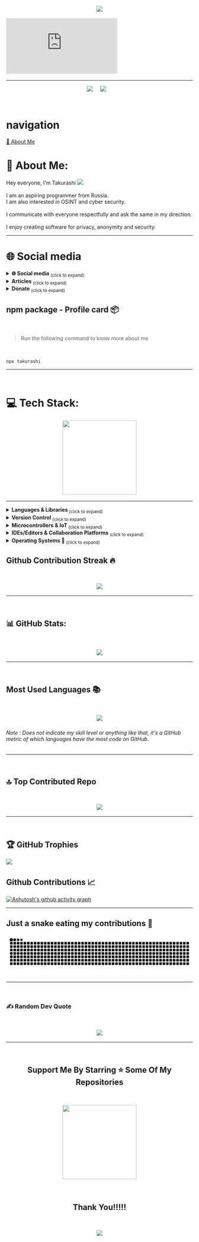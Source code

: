 <p align="center">
  <img src="https://capsule-render.vercel.app/api?type=waving&color=gradient&height=90"/>
</p>

[![GitHub ReadMe Header](https://github.com/Takurashi/Takurashi/blob/main/animated-banner_github/index.html)](https://github.com/Takurashi/Takurashi/animated-banner_github)

---
<p align='center'>
<img src="https://komarev.com/ghpvc/?username=takurashi">&nbsp;&nbsp;&nbsp;&nbsp;
<img src="https://img.shields.io/github/followers/takurashi?style=social">&nbsp;&nbsp;&nbsp;&nbsp;
</p>
<br>

# navigation

[💫 About Me](#💫-About-Me)


# 💫 About Me:
Hey everyone, I'm Takurashi <img src="https://media.giphy.com/media/hvRJCLFzcasrR4ia7z/giphy.gif" width="30px"><br>  <br>I am an aspiring programmer from Russia.<br>I am also interested in OSINT and cyber security.<br><br>I communicate with everyone respectfully and ask the same in my direction.<br><br>I enjoy creating software for privacy, anonymity and security.

---

# 🌐 Social media

<details>
  <summary><strong> 🌐 Social media </strong> <sub> (click to expand) </sub></summary>
  <br>
  
#### Main 
> [![YouTube](https://img.shields.io/badge/YouTube-%23FF0000.svg?logo=YouTube&logoColor=white)](https://youtube.com/@takurashime) [![TikTok](https://img.shields.io/badge/TikTok-%23000000.svg?logo=TikTok&logoColor=white)](https://tiktok.com/@takurashime) [![YouTube](https://img.shields.io/badge/YouTube-%23FF0000.svg?logo=YouTube&logoColor=white)](https://youtube.com/@takurashi)

#### My life

>[![X](https://img.shields.io/badge/X-black.svg?logo=X&logoColor=white)](https://x.com/takurashime) [![Instagram](https://img.shields.io/badge/Instagram-%23E4405F.svg?logo=Instagram&logoColor=white)](https://instagram.com/takurashime) [![Reddit](https://img.shields.io/badge/Reddit-%23FF4500.svg?logo=Reddit&logoColor=white)](https://reddit.com/user/takurashime)

#### For the community
> [![Discord](https://img.shields.io/badge/Discord-%237289DA.svg?logo=discord&logoColor=white)](https://discord.gg/takurashime) [![Twitch](https://img.shields.io/badge/Twitch-%239146FF.svg?logo=Twitch&logoColor=white)](https://twitch.tv/takurashime) 

#### My activities
> [![LinkedIn](https://img.shields.io/badge/LinkedIn-%230077B5.svg?logo=linkedin&logoColor=white)](https://linkedin.com/in/takurashime)

<br>
</details>

<details>
  <summary><strong> Articles </strong> <sub> (click to expand) </sub></summary>
  <br>
<h6>✉️ I publish information in Russian and English on my social media accounts.</h6>

<details>
  <summary><strong> In Russia </strong> <sub> (click to expand) </sub></summary>
  <br>

#### Web3
> 1

#### IT
> 2

#### Miscellaneous
> 3

<br>
</details>

<details>
  <summary><strong> In English </strong> <sub> (click to expand) </sub></summary>
  <br>

#### Web3
> 1

#### IT
> 2

#### Miscellaneous
> 3

<br>
</details>

<br>
</details>

<details>
  <summary><strong> Donate </strong> <sub> (click to expand) </sub></summary>
  <br>

  1

  <br>
</details>

## npm package - Profile card 📦 
<br>

> Run the following command to know more about me

<br> 

```
npx takurashi
```

<hr>
<br>

# 💻 Tech Stack:

<p align='center'>
<img src="https://media.giphy.com/media/TEnXkcsHrP4YedChhA/giphy.gif" width="200" height="200" frameBorder="0" class="giphy-embed" allowFullScreen></img></p>

--- 

<details>
  <summary><strong> Languages & Libraries </strong> <sub> (click to expand) </sub></summary>
  <br>

![Python](https://img.shields.io/badge/python-3670A0?style=for-the-badge&logo=python&logoColor=ffdd54) 

<br>
</details>

<details>
  <summary><strong> Version Control </strong> <sub> (click to expand) </sub></summary>
  <br>

![Git](https://img.shields.io/badge/git-%23F05033.svg?style=for-the-badge&logo=git&logoColor=white) ![GitHub](https://img.shields.io/badge/github-%23121011.svg?style=for-the-badge&logo=github&logoColor=white) ![GitLab](https://img.shields.io/badge/gitlab-%23181717.svg?style=for-the-badge&logo=gitlab&logoColor=white)

<br>
</details>

<details>
  <summary><strong> Microcontrollers & IoT </strong> <sub> (click to expand) </sub></summary>
  <br>

![Arduino](https://img.shields.io/badge/-Arduino-00979D?style=for-the-badge&logo=Arduino&logoColor=white) ![Raspberry Pi](https://img.shields.io/badge/-Raspberry_Pi-C51A4A?style=for-the-badge&logo=Raspberry-Pi)

<br>
</details>

<details>
  <summary><strong> IDEs/Editors & Collaboration Platforms </strong> <sub> (click to expand) </sub></summary>
  <br>

<img src="https://img.shields.io/badge/Visual%20Studio%20Code-0078d7.svg?style=for-the-badge&logo=visual-studio-code&logoColor=white">&nbsp;&nbsp;
<img src="https://img.shields.io/badge/Visual%20Studio-5C2D91.svg?style=for-the-badge&logo=visual-studio&logoColor=white">&nbsp;&nbsp;

<br>
</details>

<details>
  <summary><strong> Operating Systems 🐧 </strong> <sub> (click to expand) </sub></summary>
  <br>

<br>
<p align='center'>
<img src="https://media.giphy.com/media/WFZvB7VIXBgiz3oDXE/giphy.gif" width="200" height="200" frameBorder="0" class="giphy-embed" allowFullScreen></img></p>
<br>
<p align='center'>
<img src="https://img.shields.io/badge/Arch%20Linux-1793D1?logo=arch-linux&logoColor=fff&style=for-the-badge">&nbsp;&nbsp;
<img src="https://img.shields.io/badge/Debian-D70A53?style=for-the-badge&logo=debian&logoColor=white">&nbsp;&nbsp;
<img src="https://img.shields.io/badge/Kali-268BEE?style=for-the-badge&logo=kalilinux&logoColor=white">&nbsp;&nbsp;
<img src="https://img.shields.io/badge/Windows-0078D6?style=for-the-badge&logo=windows&logoColor=white">&nbsp;&nbsp;
</p>

<br>
</details>

## Github Contribution Streak 🔥 
<br>
<p align='center'><img src="https://nirzak-streak-stats.vercel.app/?user=takurashi&theme=blue_navy&hide_border=false"></p>

<hr><br>

## 📊 GitHub Stats:

<br>
<p align='center'><img src="https://github-readme-stats.vercel.app/api?username=takurashi&theme=blue_navy&hide_border=false&include_all_commits=false&count_private=false"></p>

<hr><br>

## Most Used Languages 📚

<br>
<p align='center'>
<img src="https://github-readme-stats.vercel.app/api/top-langs/?username=takurashi&theme=blue_navy&hide_border=false&include_all_commits=false&count_private=false&layout=compact">
</p>
<p align='center'>
<h6>Note : Does not indicate my skill level or anything like that, it's a GitHub metric of which languages have the most code on GitHub.</h6>
</p>

<hr>
<br>

## 🔝 Top Contributed Repo

<br>
<p align='center'><img src="https://github-contributor-stats.vercel.app/api?username=takurashi&limit=5&theme=blue_navy&combine_all_yearly_contributions=true"></p>

<hr><br>

## 🏆 GitHub Trophies
![](https://github-profile-trophy.vercel.app/?username=takurashi&theme=radical&no-frame=false&no-bg=false&margin-w=4)

## Github Contributions 📈

[![Ashutosh's github activity graph](https://github-readme-activity-graph.vercel.app/graph?username=takurashi&bg_color=0c0e10&color=70a7ff&line=24a6d6&point=545455&area=true&hide_border=true)](https://github.com/ashutosh00710/github-readme-activity-graph)

---

## Just a snake eating my contributions 🐍
<p align='center'>
<picture>
  <source
    media="(prefers-color-scheme: dark)"
    srcset="https://raw.githubusercontent.com/Takurashi/Takurashi/d5ce0df35ec5abd23ab96f5125b28f4c22ff3ee5/snake/github-contribution-grid-snake-dark.svg"
  />
  <source
    media="(prefers-color-scheme: light)"
    srcset="https://raw.githubusercontent.com/Takurashi/Takurashi/d5ce0df35ec5abd23ab96f5125b28f4c22ff3ee5/snake/github-contribution-grid-snake.svg"
  />
  <img
    alt="github contribution grid snake animation"
    src="https://raw.githubusercontent.com/Takurashi/Takurashi/d5ce0df35ec5abd23ab96f5125b28f4c22ff3ee5/snake/github-contribution-grid-snake.svg"
  />
</picture>

</p>

<hr>
<br>

### ✍️ Random Dev Quote

<br>
<p align='center'>
<img src="https://quotes-github-readme.vercel.app/api?type=horizontal&theme=radical">
</p>
<hr>
<br>
<h2 align='center'>Support Me By Starring ⭐ Some Of My Repositories</h2>
<br>

<p align='center'>
<img src="https://media.giphy.com/media/O51MQ3DduOcGW6ofR3/giphy.gif" width="200" height="200" frameBorder="0" class="giphy-embed" allowFullScreen></img></p>
<br>

<h2 align='center'>Thank You!!!!!</h2>
<br>
<p align="center">
  <img src="https://capsule-render.vercel.app/api?type=waving&color=gradient&height=90&section=footer"/>
</p>
